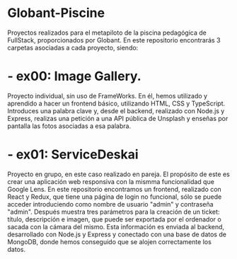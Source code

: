 # Globant-Piscine

Proyectos realizados para el metapiloto de la piscina pedagógica de FullStack, proporcionados por Globant.
En este repositorio encontrarás 3 carpetas asociadas a cada proyecto, siendo:

# - ex00: Image Gallery. 
Proyecto individual, sin uso de FrameWorks.
En él, hemos utilizado y aprendido a hacer un frontend básico, utilizando HTML, CSS y TypeScript.
Introduces una palabra clave y, desde el backend, realizado con Node.js y Express, realizas una petición a una API pública de Unsplash y enseñas por pantalla las fotos asociadas a esa palabra.

# - ex01: ServiceDeskai
Proyecto en grupo, en este caso realizado en pareja.
El propósito de este es crear una aplicación web responsiva con la mismma funcionalidad que Google Lens.
En este repositorio encontramos un frontend, realizado con React y Redux, que tiene una página de login no funcional, sólo se puede acceder introduciendo como nombre de usuario "admin" y contraseña "admin". Después muestra tres parámetros para la creación de un ticket: título, descripción e imagen, que puede ser exportada por el ordenador o sacada con la cámara del mismo.
Esta información es enviada al backend, desarrollado con Node.js y Express y conectado con una base de datos de MongoDB, donde hemos conseguido que se alojen correctamente los datos.
